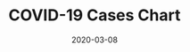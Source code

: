 ---
title: 'COVID-19 Cases Chart'
url: 'https://covid-19.houkanshan.com/?NY-CA-WA'
spoiler: Solo - App
cover: './cover.png'
date: 2020-03-08
---